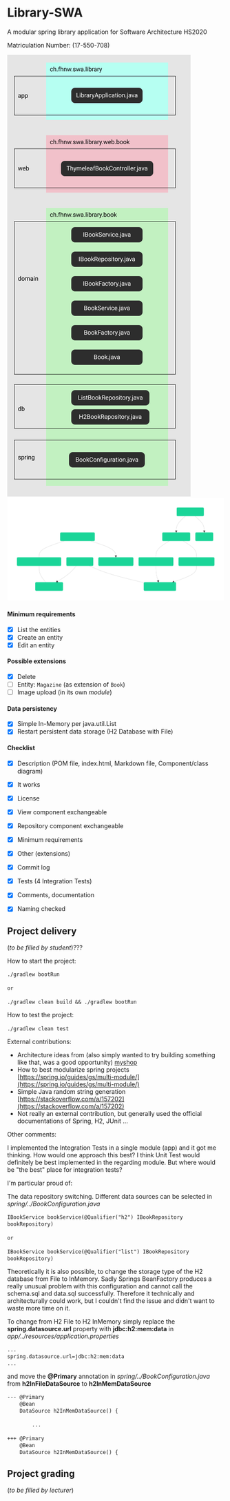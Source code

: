 # Library-SWA
A modular spring library application for Software Architecture HS2020

Matriculation Number: (17-550-708)

![Class Overview Image](/images/class_overview.png)
![Class Diagram Image](/images/gleek-class-diagram.svg)

#### Minimum requirements 

- [X] List the entities
- [X] Create an entity
- [X] Edit an entity

#### Possible extensions

- [X] Delete
- [ ] Entity: `Magazine` (as extension of `Book`)
- [ ] Image upload (in its own *module*)

#### Data persistency
- [X] Simple In-Memory per java.util.List
- [X] Restart persistent data storage (H2 Database with File)

#### Checklist
- [X] Description (POM file, index.html, Markdown file, Component/class diagram)
- [X] It works
- [X] License
- [X] View component exchangeable
- [X] Repository component exchangeable
- [X] Minimum requirements
- [X] Other (extensions)
- [X] Commit log
- [X] Tests (4 Integration Tests)
- [X] Comments, documentation
- [X] Naming checked


## Project delivery
(_to be filled by student_)???

How to start the project:

```
./gradlew bootRun

or

./gradlew clean build && ./gradlew bootRun
```
How to test the project:

`./gradlew clean test`

External contributions:
* Architecture ideas from (also simply wanted to try building something like that, was a good opportunity) [myshop](https://github.com/ribeaud/blog-code-samples/tree/master/myshop)
* How to best modularize spring projects [https://spring.io/guides/gs/multi-module/](https://spring.io/guides/gs/multi-module/)
* Simple Java random string generation [https://stackoverflow.com/a/157202](https://stackoverflow.com/a/157202)
* Not really an external contribution, but generally used the official documentations of Spring, H2, JUnit ...

Other comments:

I implemented the Integration Tests in a single module (app) and it got me thinking. How would one approach this best?
I think Unit Test would definitely be best implemented in the regarding module. But where would be "the best" place for integration tests?

I'm particular proud of:

The data repository switching. Different data sources can be selected in *spring/../BookConfiguration.java*
```
IBookService bookService(@Qualifier("h2") IBookRepository bookRepository)
	
or

IBookService bookService(@Qualifier("list") IBookRepository bookRepository)
```
Theoretically it is also possible, to change the storage type of the H2 database from File to InMemory. Sadly Springs BeanFactory produces a really 
unusual problem with this configuration and cannot call the schema.sql and data.sql successfully. Therefore it technically and 
architecturally could work, but I couldn't find the issue and didn't want to waste more time on it.

To change from H2 File to H2 InMemory simply replace the **spring.datasource.url** property with **jdbc:h2:mem:data** in *app/../resources/application.properties*
```
...
spring.datasource.url=jdbc:h2:mem:data
...
```
and move the **@Primary** annotation in *spring/../BookConfiguration.java* from **h2InFileDataSource** to **h2InMemDataSource**
```
---	@Primary
	@Bean
	DataSource h2InMemDataSource() {

        ...

+++	@Primary
	@Bean
	DataSource h2InMemDataSource() {
```
## Project grading

(_to be filled by lecturer_)

